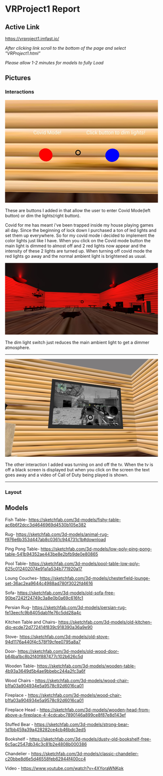 # VRProject1 Report


## Active Link

https://vrproject1.imfast.io/

*After clicking link scroll to the bottom of the page and select "VRProject1.html"*

*Please allow 1-2 minutes for models to fully Load*

## Pictures
### Interactions
![Image of Buttons](https://github.com/colin-69/VRProject1/blob/master/VRPics/buttons.JPG)

These are buttons I added in that allow the user to enter Covid Mode(left button) or dim the lights(right button).

Covid for me has meant i've been trapped inside my house playing games all day. Since the beginning of lock down I purchased a ton of led lights and set them up everywhere. So for my covid mode i decided to implement the color lights just like I have. When you click on the Covid mode button the main light is dimmed to almost off and 2 red lights now appear and the intensity of these 2 lights are turned up. When turning off covid mode the red lights go away and the normal ambient light is brightened as usual. 

![Image of covid](https://github.com/colin-69/VRProject1/blob/master/VRPics/covid.JPG)

The dim light switch just reduces the main ambient light to get a dimmer atmosphere. 

----------------------------------------------------------------------------------------------------------------------------------------------------------------

![Image of Tv](https://github.com/colin-69/VRProject1/blob/master/VRPics/TVon.JPG)

The other interaction I added was turning on and off the tv. When the tv is off a black screen is displayed but when you click on the screen the text goes away and a video of Call of Duty being played is shown.

------------------------------------------------------------------------------------------------------------------------------------------------------------------

### Layout


## Models

Fish Table- https://sketchfab.com/3d-models/fishy-table-ac6b6f2dcc3d4646969d4530b105e382

Rug- https://sketchfab.com/3d-models/animal-rug-f976e6b353d447ab8c0361c944731c1b#download

Ping Pong Table- https://sketchfab.com/3d-models/low-poly-ping-pong-table-541b94352ae443be8e2bfb9de0e80865

Pool Table- https://sketchfab.com/3d-models/pool-table-low-poly-625c012402074e91a1a534b771920a17

Loung Couches- https://sketchfab.com/3d-models/chesterfield-lounge-set-36ac2ea9644c4988ad780f3022fd4616

Sofa- https://sketchfab.com/3d-models/old-sofa-free-90be7242f24749c3a8e0b0a69c616fc1

Persian Rug- https://sketchfab.com/3d-models/persian-rug-fe13eecfc9b8405dab1fe76c5dd28a4c

Kitchen Table and Chairs- https://sketchfab.com/3d-models/old-kitchen-dio-ecde72d772414f839c918390a36a9e90

Stove- https://sketchfab.com/3d-models/old-stove-94d1176a440f4c578f19cfee0795a8a7

Door- https://sketchfab.com/3d-models/old-wood-door-b64ba1bc8b2f40f887477c102b626c5d

Wooden Table- https://sketchfab.com/3d-models/wooden-table-4b93a3649d5b4ae9bbebc244a2fc3a6f

Wood Chairs - https://sketchfab.com/3d-models/wood-chair-b1fa03a904934e5a9578c92d6016ca01

Fireplace - https://sketchfab.com/3d-models/wood-chair-b1fa03a904934e5a9578c92d6016ca01

Fireplace Head - https://sketchfab.com/3d-models/wooden-head-from-above-a-fireplace-4-4cdcabc7890146a899ce8f87e8d143ef

Stuffed Bear - https://sketchfab.com/3d-models/strong-bear-1d1bb459a39a428282ce4cb46bdc3ed5 

Bookshelf - https://sketchfab.com/3d-models/dusty-old-bookshelf-free-6c5ac2547db34c3c81b2e4808b000386

Chandelier - https://sketchfab.com/3d-models/classic-chandelier-c20bbe8d6e5d46558feb62944f400cc4

Video - https://www.youtube.com/watch?v=4XYoraWNKpk

